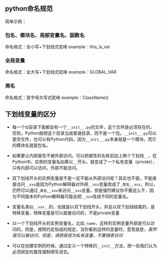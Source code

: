 ## python命名规范

简单示例：
### 包名、模块名、局部变量名、函数名
命名格式：全小写+下划线式驼峰
example：this_is_var

### 全局变量
命名格式：全大写+下划线式驼峰
example：GLOBAL_VAR

### 类名
命名格式：首字母大写式驼峰
example：ClassName()


## 下划线变量的区分

- 每一个`包`目录下面都会有一个`__init__.py`的文件，这个文件是必须存在的，否则，Python就把这个目录当成普通目录，而不是一个包。`__init__.py`可以是空文件，也可以有Python代码，因为`__init__.py`本身就是一个模块，而它的模块名就是包名。  

- 如果要让内部属性不被外部访问，可以把属性的名称前加上两个下划线`__`，在Python中，实例的变量名如果以`__`开头，就变成了一个私有变量（private），只有内部可以访问，外部不能访问。  

- 双下划线开头的实例变量是不是一定不能从外部访问呢？其实也不是。不能直接访问`__xxx`是因为Python解释器对外把`__xxx`变量改成了`_类名__xxx`，所以，仍然可以通过`_类名__xxx`来访问`__xxx`变量。但是强烈建议你不要这么干，因为不同版本的Python解释器可能会把`__xxx`改成不同的变量名。

- 变量名类似`__xxx__`的，也就是以双下划线开头，并且以双下划线结尾的，是特殊变量，特殊变量是可以直接访问的，不是private变量

- 以一个下划线开头的实例变量名，比如`_name`，这样的实例变量外部是可以访问的，但是，按照约定俗成的规定，当你看到这样的变量时，意思就是，*虽然我可以被访问，但是，请把我视为私有变量，不要随意访问*

- 可以在创建实例的时候，通过定义一个特殊的`__init__`方法，把一些我们认为必须绑定的属性强制填写进去。
